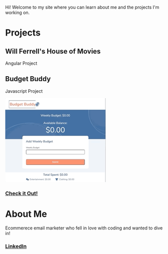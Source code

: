 Hi! Welcome to my site where you can learn about me and the projects I'm working on.

# Projects
## Will Ferrell's House of Movies
Angular Project

## Budget Buddy
Javascript Project

![Budget Buddy in action](./pics/Budget-Buddy-GIF.gif)
### [Check it Out!](https://rob-schlenker.github.io/Javascript-Project-Budget-Buddy/)


# About Me
Ecommerece email marketer who fell in love with coding and wanted to dive in!
### [LinkedIn](https://www.linkedin.com/in/rob-schlenker/)




<!-- 
You can use the [editor on GitHub](https://github.com/rob-schlenker/rob-schlenker.github.io/edit/master/index.md) to maintain and preview the content for your website in Markdown files.

Whenever you commit to this repository, GitHub Pages will run [Jekyll](https://jekyllrb.com/) to rebuild the pages in your site, from the content in your Markdown files.

### Markdown

Markdown is a lightweight and easy-to-use syntax for styling your writing. It includes conventions for

```markdown
Syntax highlighted code block

# Header 1
## Header 2
### Header 3

- Bulleted
- List

1. Numbered
2. List

**Bold** and _Italic_ and `Code` text

[Link](url) and ![Image](src)
```

For more details see [GitHub Flavored Markdown](https://guides.github.com/features/mastering-markdown/).

### Jekyll Themes

Your Pages site will use the layout and styles from the Jekyll theme you have selected in your [repository settings](https://github.com/rob-schlenker/rob-schlenker.github.io/settings). The name of this theme is saved in the Jekyll `_config.yml` configuration file.

### Support or Contact

Having trouble with Pages? Check out our [documentation](https://help.github.com/categories/github-pages-basics/) or [contact support](https://github.com/contact) and we’ll help you sort it out. -->
